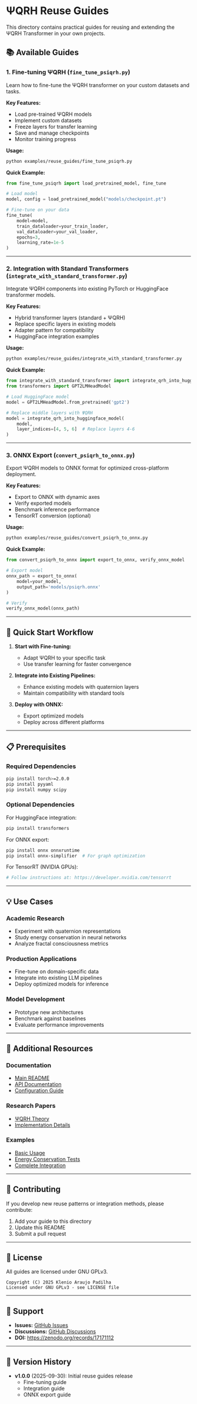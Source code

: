 # ΨQRH Reuse Guides

This directory contains practical guides for reusing and extending the ΨQRH Transformer in your own projects.

## 📚 Available Guides

### 1. Fine-tuning ΨQRH (`fine_tune_psiqrh.py`)

Learn how to fine-tune the ΨQRH transformer on your custom datasets and tasks.

**Key Features:**
- Load pre-trained ΨQRH models
- Implement custom datasets
- Freeze layers for transfer learning
- Save and manage checkpoints
- Monitor training progress

**Usage:**
```bash
python examples/reuse_guides/fine_tune_psiqrh.py
```

**Quick Example:**
```python
from fine_tune_psiqrh import load_pretrained_model, fine_tune

# Load model
model, config = load_pretrained_model("models/checkpoint.pt")

# Fine-tune on your data
fine_tune(
    model=model,
    train_dataloader=your_train_loader,
    val_dataloader=your_val_loader,
    epochs=3,
    learning_rate=1e-5
)
```

---

### 2. Integration with Standard Transformers (`integrate_with_standard_transformer.py`)

Integrate ΨQRH components into existing PyTorch or HuggingFace transformer models.

**Key Features:**
- Hybrid transformer layers (standard + ΨQRH)
- Replace specific layers in existing models
- Adapter pattern for compatibility
- HuggingFace integration examples

**Usage:**
```bash
python examples/reuse_guides/integrate_with_standard_transformer.py
```

**Quick Example:**
```python
from integrate_with_standard_transformer import integrate_qrh_into_huggingface_model
from transformers import GPT2LMHeadModel

# Load HuggingFace model
model = GPT2LMHeadModel.from_pretrained('gpt2')

# Replace middle layers with ΨQRH
model = integrate_qrh_into_huggingface_model(
    model,
    layer_indices=[4, 5, 6]  # Replace layers 4-6
)
```

---

### 3. ONNX Export (`convert_psiqrh_to_onnx.py`)

Export ΨQRH models to ONNX format for optimized cross-platform deployment.

**Key Features:**
- Export to ONNX with dynamic axes
- Verify exported models
- Benchmark inference performance
- TensorRT conversion (optional)

**Usage:**
```bash
python examples/reuse_guides/convert_psiqrh_to_onnx.py
```

**Quick Example:**
```python
from convert_psiqrh_to_onnx import export_to_onnx, verify_onnx_model

# Export model
onnx_path = export_to_onnx(
    model=your_model,
    output_path='models/psiqrh.onnx'
)

# Verify
verify_onnx_model(onnx_path)
```

---

## 🚀 Quick Start Workflow

1. **Start with Fine-tuning:**
   - Adapt ΨQRH to your specific task
   - Use transfer learning for faster convergence

2. **Integrate into Existing Pipelines:**
   - Enhance existing models with quaternion layers
   - Maintain compatibility with standard tools

3. **Deploy with ONNX:**
   - Export optimized models
   - Deploy across different platforms

---

## 📋 Prerequisites

### Required Dependencies
```bash
pip install torch>=2.0.0
pip install pyyaml
pip install numpy scipy
```

### Optional Dependencies

For HuggingFace integration:
```bash
pip install transformers
```

For ONNX export:
```bash
pip install onnx onnxruntime
pip install onnx-simplifier  # For graph optimization
```

For TensorRT (NVIDIA GPUs):
```bash
# Follow instructions at: https://developer.nvidia.com/tensorrt
```

---

## 💡 Use Cases

### Academic Research
- Experiment with quaternion representations
- Study energy conservation in neural networks
- Analyze fractal consciousness metrics

### Production Applications
- Fine-tune on domain-specific data
- Integrate into existing LLM pipelines
- Deploy optimized models for inference

### Model Development
- Prototype new architectures
- Benchmark against baselines
- Evaluate performance improvements

---

## 📖 Additional Resources

### Documentation
- [Main README](../../README.md)
- [API Documentation](../../docs/api/)
- [Configuration Guide](../../configs/README.md)

### Research Papers
- [ΨQRH Theory](../../docs/TRANSFORMER_REFORMULATION_PLAN.md)
- [Implementation Details](../../IMPLEMENTATION_SUMMARY.md)

### Examples
- [Basic Usage](../basic_usage.py)
- [Energy Conservation Tests](../energy_conservation_test.py)
- [Complete Integration](../test_complete_psiqrh.py)

---

## 🤝 Contributing

If you develop new reuse patterns or integration methods, please contribute:

1. Add your guide to this directory
2. Update this README
3. Submit a pull request

---

## 📝 License

All guides are licensed under GNU GPLv3.

```
Copyright (C) 2025 Klenio Araujo Padilha
Licensed under GNU GPLv3 - see LICENSE file
```

---

## 📧 Support

- **Issues:** [GitHub Issues](https://github.com/klenioaraujo/Reformulating-Transformers-for-LLMs/issues)
- **Discussions:** [GitHub Discussions](https://github.com/klenioaraujo/Reformulating-Transformers-for-LLMs/discussions)
- **DOI:** https://zenodo.org/records/17171112

---

## 🔄 Version History

- **v1.0.0** (2025-09-30): Initial reuse guides release
  - Fine-tuning guide
  - Integration guide
  - ONNX export guide